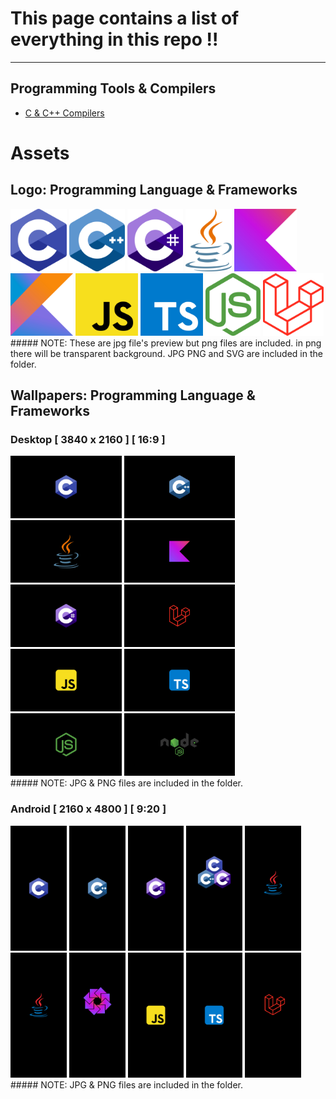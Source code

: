 # This page contains a list of everything in this repo !!
-------------------------

## Programming Tools & Compilers

- [C & C++ Compilers](c_cpp_compilers.md)

# Assets

## Logo: Programming Language & Frameworks

<div>
  <img src="assets/logo/c/c.jpg" alt="C" style="height: 100px;">
  <img src="assets/logo/cpp/cpp.jpg" alt="C++" style="height: 100px;">
  <img src="assets/logo/c-sh/c-sh.jpg" alt="C#" style="height: 100px;">
  <img src="assets/logo/java/java.jpg" alt="Java" style="height: 100px;">
  <img src="assets/logo/kotlin/kotlin.jpg" alt="Kotlin" style="height: 100px;">
  <img src="assets/logo/kotlin_2/kotlin.jpg" alt="Kotlin another" style="height: 100px;">
  <img src="assets/logo/js/js.jpg" alt="JavaScript" style="height: 100px;">
  <img src="assets/logo/ts/ts.jpg" alt="TypeScript" style="height: 100px;">
  <img src="assets/logo/nodeJS/nodeJS.jpg" alt="Node.js" style="height: 100px;">
  <img src="assets/logo/laravel/laravel.jpg" alt="Laravel Framework" style="height: 100px;">
</div>
##### NOTE: These are jpg file's preview but png files are included. in png there will be transparent background. JPG PNG and SVG are included in the folder.


## Wallpapers: Programming Language & Frameworks

### Desktop [ 3840 x 2160 ] [ 16:9 ]
<div>
  <img src="assets/wallpaper/programming_language/desktop/1.jpg" alt="C" style="height: 100px;">
  <img src="assets/wallpaper/programming_language/desktop/2.jpg" alt="C" style="height: 100px;">
  <img src="assets/wallpaper/programming_language/desktop/3.jpg" alt="C" style="height: 100px;">
  <img src="assets/wallpaper/programming_language/desktop/4.jpg" alt="C" style="height: 100px;">
  <img src="assets/wallpaper/programming_language/desktop/5.jpg" alt="C" style="height: 100px;">
  <img src="assets/wallpaper/programming_language/desktop/6.jpg" alt="C" style="height: 100px;">
  <img src="assets/wallpaper/programming_language/desktop/7.jpg" alt="C" style="height: 100px;">
  <img src="assets/wallpaper/programming_language/desktop/8.jpg" alt="C" style="height: 100px;">
  <img src="assets/wallpaper/programming_language/desktop/9.jpg" alt="C" style="height: 100px;">
  <img src="assets/wallpaper/programming_language/desktop/10.jpg" alt="C" style="height: 100px;">
  
</div>
##### NOTE: JPG & PNG files are included in the folder.

### Android [ 2160 x 4800 ] [ 9:20 ]
<div>
  <img src="assets/wallpaper/programming_language/android/c.jpg" alt="C" style="height: 200px;">
  <img src="assets/wallpaper/programming_language/android/cpp.jpg" alt="C" style="height: 200px;">
  <img src="assets/wallpaper/programming_language/android/c-sh.jpg" alt="C" style="height: 200px;">
  <img src="assets/wallpaper/programming_language/android/c-family.jpg" alt="C" style="height: 200px;">
  <img src="assets/wallpaper/programming_language/android/java.jpg" alt="C" style="height: 200px;">
  <img src="assets/wallpaper/programming_language/android/java_2.jpg" alt="C" style="height: 200px;">
  <img src="assets/wallpaper/programming_language/android/kotlinc.jpg" alt="C" style="height: 200px;">
  <img src="assets/wallpaper/programming_language/android/js.jpg" alt="C" style="height: 200px;">
  <img src="assets/wallpaper/programming_language/android/ts.jpg" alt="C" style="height: 200px;">
  <img src="assets/wallpaper/programming_language/android/laravel.jpg" alt="C" style="height: 200px;">
  
  
</div>
##### NOTE: JPG & PNG files are included in the folder.